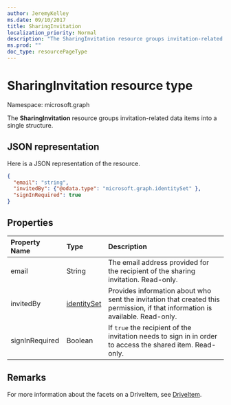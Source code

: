 ```yaml
---
author: JeremyKelley
ms.date: 09/10/2017
title: SharingInvitation
localization_priority: Normal
description: "The SharingInvitation resource groups invitation-related data items into a single structure."
ms.prod: ""
doc_type: resourcePageType
---
```


# SharingInvitation resource type

Namespace: microsoft.graph

The **SharingInvitation** resource groups invitation-related data items into a single structure.

## JSON representation

Here is a JSON representation of the resource.

<!-- {
  "blockType": "resource",
  "optionalProperties": [

  ],
  "@odata.type": "microsoft.graph.sharingInvitation"
}-->

```json
{
  "email": "string",
  "invitedBy": {"@odata.type": "microsoft.graph.identitySet" },
  "signInRequired": true
}
```

## Properties

| Property Name  | Type            | Description
|:---------------|:----------------|:------------------------------------------
| email          | String          | The email address provided for the recipient of the sharing invitation. Read-only.
| invitedBy      | [identitySet][] | Provides information about who sent the invitation that created this permission, if that information is available. Read-only.
| signInRequired | Boolean         | If `true` the recipient of the invitation needs to sign in in order to access the shared item. Read-only.

## Remarks

For more information about the facets on a DriveItem, see [DriveItem](driveitem.md).

[DriveItem]: driveitem.md
[IdentitySet]: identityset.md

<!-- {
  "type": "#page.annotation",
  "description": "The sharing invitation facet describes details of a sharing invitation associated with a permission.",
  "keywords": "image,width,height,item,facet",
  "section": "documentation",
  "tocPath": "Facets/SharingInvitation"
} -->

